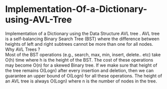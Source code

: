 # Implementation-Of-a-Dictionary-using-AVL-Tree
Implementation of a Dictionary using the Data Structure AVL tree . 
AVL tree is a self-balancing Binary Search Tree (BST) where the difference between heights of left and right subtrees cannot be more than one for all nodes.
<br>Why AVL Trees ?
<br>Most of the BST operations (e.g., search, max, min, insert, delete.. etc) take O(h) time where h is the height of the BST. The cost of these operations may become O(n) for a skewed Binary tree. If we make sure that height of the tree remains O(Logn) after every insertion and deletion, then we can guarantee an upper bound of O(Logn) for all these operations. The height of an AVL tree is always O(Logn) where n is the number of nodes in the tree.
